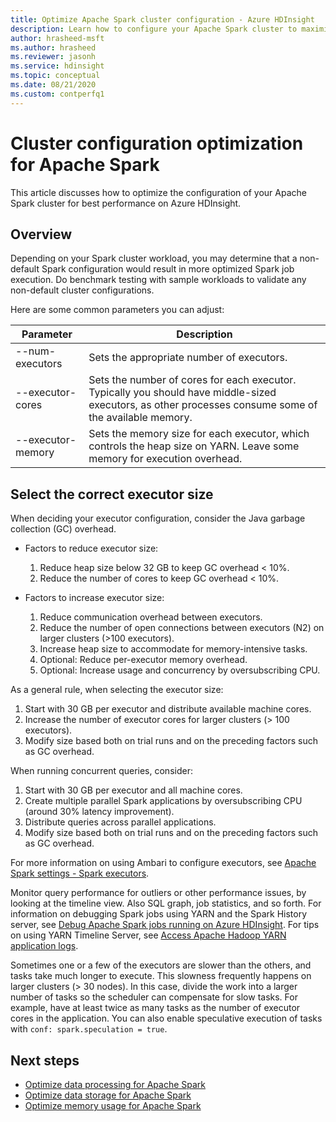 ```yaml
---
title: Optimize Apache Spark cluster configuration - Azure HDInsight 
description: Learn how to configure your Apache Spark cluster to maximize throughput on Azure HDInsight.
author: hrasheed-msft
ms.author: hrasheed
ms.reviewer: jasonh
ms.service: hdinsight
ms.topic: conceptual
ms.date: 08/21/2020
ms.custom: contperfq1
---
```

# Cluster configuration optimization for Apache Spark

This article discusses how to optimize the configuration of your Apache Spark cluster for best performance on Azure HDInsight.

## Overview

Depending on your Spark cluster workload, you may determine that a non-default Spark configuration would result in more optimized Spark job execution.  Do benchmark testing with sample workloads to validate any non-default cluster configurations.

Here are some common parameters you can adjust:

|Parameter |Description |
|---|---|
|--num-executors|Sets the appropriate number of executors.|
|--executor-cores|Sets the number of cores for each executor. Typically you should have middle-sized executors, as other processes consume some of the available memory.|
|--executor-memory|Sets the memory size for each executor, which controls the heap size on YARN. Leave some memory for execution overhead.|

## Select the correct executor size

When deciding your executor configuration, consider the Java garbage collection (GC) overhead.

* Factors to reduce executor size:
    1. Reduce heap size below 32 GB to keep GC overhead < 10%.
    2. Reduce the number of cores to keep GC overhead < 10%.

* Factors to increase executor size:
    1. Reduce communication overhead between executors.
    2. Reduce the number of open connections between executors (N2) on larger clusters (>100 executors).
    3. Increase heap size to accommodate for memory-intensive tasks.
    4. Optional: Reduce per-executor memory overhead.
    5. Optional: Increase usage and concurrency by oversubscribing CPU.

As a general rule, when selecting the executor size:

1. Start with 30 GB per executor and distribute available machine cores.
2. Increase the number of executor cores for larger clusters (> 100 executors).
3. Modify size based both on trial runs and on the preceding factors such as GC overhead.

When running concurrent queries, consider:

1. Start with 30 GB per executor and all machine cores.
2. Create multiple parallel Spark applications by oversubscribing CPU (around 30% latency improvement).
3. Distribute queries across parallel applications.
4. Modify size based both on trial runs and on the preceding factors such as GC overhead.

For more information on using Ambari to configure executors, see [Apache Spark settings - Spark executors](apache-spark-settings.md#configuring-spark-executors).

Monitor query performance for outliers or other performance issues, by looking at the timeline view. Also SQL graph, job statistics, and so forth. For information on debugging Spark jobs using YARN and the Spark History server, see [Debug Apache Spark jobs running on Azure HDInsight](apache-spark-job-debugging.md). For tips on using YARN Timeline Server, see [Access Apache Hadoop YARN application logs](../hdinsight-hadoop-access-yarn-app-logs-linux.md).

Sometimes one or a few of the executors are slower than the others, and tasks take much longer to execute. This slowness frequently happens on larger clusters (> 30 nodes). In this case, divide the work into a larger number of tasks so the scheduler can compensate for slow tasks. For example, have at least twice as many tasks as the number of executor cores in the application. You can also enable speculative execution of tasks with `conf: spark.speculation = true`.

## Next steps

* [Optimize data processing for Apache Spark](optimize-cluster-configuration.md)
* [Optimize data storage for Apache Spark](optimize-data-storage.md)
* [Optimize memory usage for Apache Spark](optimize-memory-usage.md)
